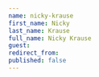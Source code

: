 ```yaml
---
name: nicky-krause
first_name: Nicky
last_name: Krause
full_name: Nicky Krause
guest: 
redirect_from: 
published: false
---
```


